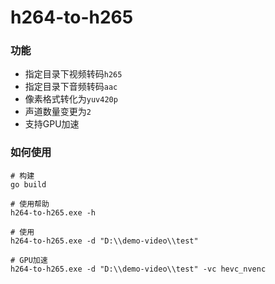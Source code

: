 # h264-to-h265

### 功能

- 指定目录下视频转码`h265`
- 指定目录下音频转码`aac`
- 像素格式转化为`yuv420p`
- 声道数量变更为`2`
- 支持GPU加速

### 如何使用

```
# 构建
go build

# 使用帮助
h264-to-h265.exe -h

# 使用
h264-to-h265.exe -d "D:\\demo-video\\test"

# GPU加速
h264-to-h265.exe -d "D:\\demo-video\\test" -vc hevc_nvenc
```